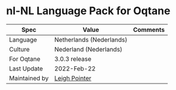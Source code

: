 # nl-NL Language Pack for Oqtane

| Spec                | Value                               | Comments
| ------------------- | ----------------------------------- | ------------------- |
| Language            | Netherlands (Nederlands)
| Culture             | Nederland (Nederlands)
| For Oqtane          | 3.0.3 release
| Last Update         | 2022-Feb-22
| Maintained by       | [Leigh Pointer](https://www.studio-elf.ga)
